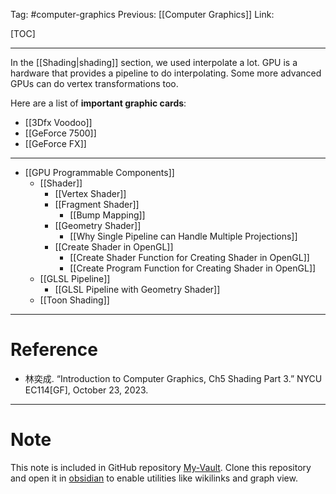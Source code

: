 Tag: #computer-graphics 
Previous: [[Computer Graphics]]
Link: 

[TOC]

---

In the [[Shading|shading]] section, we used interpolate a lot. GPU is a hardware that provides a pipeline to do interpolating. Some more advanced GPUs can do vertex transformations too.

Here are a list of **important graphic cards**:

- [[3Dfx Voodoo]]
- [[GeForce 7500]]
- [[GeForce FX]]

---

- [[GPU Programmable Components]]
	- [[Shader]]
		- [[Vertex Shader]]
		- [[Fragment Shader]]
			- [[Bump Mapping]]
		- [[Geometry Shader]]
			- [[Why Single Pipeline can Handle Multiple Projections]]
		- [[Create Shader in OpenGL]]
			- [[Create Shader Function for Creating Shader in OpenGL]]
			- [[Create Program Function for Creating Shader in OpenGL]]
	- [[GLSL Pipeline]]
		- [[GLSL Pipeline with Geometry Shader]]
	- [[Toon Shading]]

---

# Reference

- 林奕成. “Introduction to Computer Graphics, Ch5 Shading Part 3.” NYCU EC114[GF], October 23, 2023.

---

# Note

This note is included in GitHub repository [My-Vault](https://github.com/LittleD3092/My-Vault.git). Clone this repository and open it in [obsidian](https://obsidian.md/) to enable utilities like wikilinks and graph view.